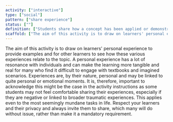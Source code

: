 ```yaml
---
activity: ["interactive"]
type: ["social"]
pattern: ["share experience"]
status: [""]
definition: ["Students share how a concept has been applied or demonstrated from their own personal and professional experience."]
scaffold: ["The aim of this activity is to draw on learners' personal experience to provide examples and for other learners to see how these various experiences relate to the topic. A personal experience has a lot of resonance with individuals and can make the learning more tangible and real for many who find it difficult to engage with textbooks and imagined scenarios. Experiences are, by their nature, personal and may be linked to quite personal or emotional moments. It is, therefore, important to acknowledge this might be the case in the activity instructions as some students may not feel comfortable sharing their experiences, especially if they are negative or linked to broader traumatic experiences. This applies even to the most seemingly mundane tasks in life. Respect your learners and their privacy and always invite them to share, which many will do without issue, rather than make it a mandatory requirement."]
---
```


The aim of this activity is to draw on learners' personal experience to provide examples and for other learners to see how these various experiences relate to the topic. A personal experience has a lot of resonance with individuals and can make the learning more tangible and real for many who find it difficult to engage with textbooks and imagined scenarios. Experiences are, by their nature, personal and may be linked to quite personal or emotional moments. It is, therefore, important to acknowledge this might be the case in the activity instructions as some students may not feel comfortable sharing their experiences, especially if they are negative or linked to broader traumatic experiences. This applies even to the most seemingly mundane tasks in life. Respect your learners and their privacy and always invite them to share, which many will do without issue, rather than make it a mandatory requirement.
